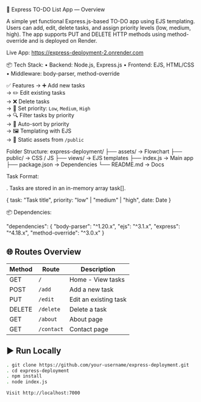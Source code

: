 📝 Express TO-DO List App — Overview

A simple yet functional Express.js-based TO-DO app using EJS templating.
Users can add, edit, delete tasks, and assign priority levels (low, medium, high).
The app supports PUT and DELETE HTTP methods using method-override and is deployed on Render.

Live App: https://express-deployment-2.onrender.com

📦 Tech Stack:
• Backend: Node.js, Express.js
• Frontend: EJS, HTML/CSS
• Middleware: body-parser, method-override

✅ Features
-> ➕ Add new tasks  
-> ✏️ Edit existing tasks  
-> ❌ Delete tasks  
-> 🚦 Set priority: `Low`, `Medium`, `High`  
-> 🔍 Filter tasks by priority  
-> 🔁 Auto-sort by priority  
-> 🖼 Templating with EJS  
-> 🎨 Static assets from `/public`

Folder Structure:
express-deployment/
├── assets/       → Flowchart
├── public/       → CSS / JS
├── views/        → EJS templates
├── index.js      → Main app
├── package.json  → Dependencies
└── README.md     → Docs

Task Format:

. Tasks are stored in an in-memory array task[]. 

{
  task: "Task title",
  priority: "low" | "medium" | "high",
  date: Date
}

📦 Dependencies:

"dependencies": {
  "body-parser": "^1.20.x",
  "ejs": "^3.1.x",
  "express": "^4.18.x",
  "method-override": "^3.0.x"
}

## 🌐 Routes Overview

| Method | Route        | Description             |
|--------|--------------|-------------------------|
| GET    | `/`          | Home - View tasks       |
| POST   | `/add`       | Add a new task          |
| PUT    | `/edit`      | Edit an existing task   |
| DELETE | `/delete`    | Delete a task           |
| GET    | `/about`     | About page              |
| GET    | `/contact`   | Contact page            |

## ▶️ Run Locally

```bash
. git clone https://github.com/your-username/express-deployment.git
. cd express-deployment
. npm install
. node index.js

Visit http://localhost:7000




